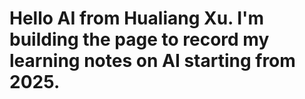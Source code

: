 # Hello AI from Hualiang Xu. I'm building the page to record my learning notes on AI starting from 2025.
